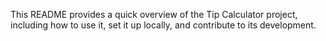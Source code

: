 This README provides a quick overview of the Tip Calculator project, including how to use it, set it up locally, and contribute to its development.
